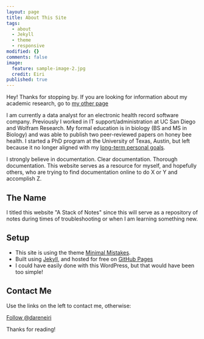 ```yaml
---
layout: page
title: About This Site
tags:
  - about
  - Jekyll
  - theme
  - responsive
modified: {}
comments: false
image:
  feature: sample-image-2.jpg
  credit: Eiri
published: true
---
```




Hey! Thanks for stopping by. If you are looking for information about my academic research, go to [my other page](https://darenmeiri.wordpress.com/)


I am currently a data analyst for an electronic health record software company. Previously I worked in IT support/administration at UC San Diego and Wolfram Research. My formal education is in biology (BS and MS in Biology) and was able to publish two peer-reviewed papers on honey bee health. I started a PhD program at the University of Texas, Austin, but left because it no longer aligned with my [long-term personal goals](https://darenmeiri.wordpress.com/2014/10/30/why-i-decided-to-leave-academia/).


I strongly believe in documentation. Clear documentation. Thorough documentation. This website serves as a resource for myself, and hopefully others, who are trying to find documentation online to do X or Y and accomplish Z. 

## The Name

I titled this website "A Stack of Notes" since this will serve as a repository of notes during times of troubleshooting or when I am learning something new.

## Setup

* This site is using the theme [Minimal Mistakes](https://mmistakes.github.io/minimal-mistakes/).
* Built using [Jekyll](http://jekyllrb.com), and hosted for free on [GitHub Pages](https://pages.github.com)
* I could have easily done with this WordPress, but that would have been too simple!

## Contact Me

Use the links on the left to contact me, otherwise:


<a href="https://twitter.com/dareneiri" class="twitter-follow-button" data-show-count="false" data-size="large">Follow @dareneiri</a>
<script>!function(d,s,id){var js,fjs=d.getElementsByTagName(s)[0],p=/^http:/.test(d.location)?'http':'https';if(!d.getElementById(id)){js=d.createElement(s);js.id=id;js.src=p+'://platform.twitter.com/widgets.js';fjs.parentNode.insertBefore(js,fjs);}}(document, 'script', 'twitter-wjs');</script>




Thanks for reading!
